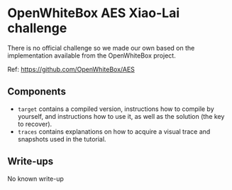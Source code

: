 # OpenWhiteBox AES Xiao-Lai challenge

There is no official challenge so we made our own based on the implementation available from the OpenWhiteBox project.

Ref: https://github.com/OpenWhiteBox/AES

Components
----------

* `target` contains a compiled version, instructions how to compile by yourself, and instructions how to use it, as well as the solution (the key to recover).
* `traces` contains explanations on how to acquire a visual trace and snapshots used in the tutorial.

Write-ups
---------

No known write-up
